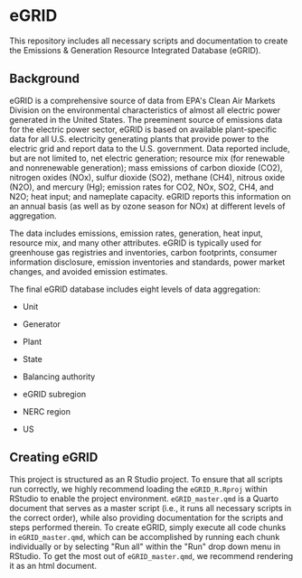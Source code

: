 # eGRID

This repository includes all necessary scripts and documentation to create the Emissions & Generation Resource Integrated Database (eGRID). 

## Background

eGRID is a comprehensive source of data from EPA's Clean Air Markets Division on the environmental characteristics of almost all electric power generated in the United States. The preeminent source of emissions data for the electric power sector, eGRID is based on available plant-specific data for all U.S. electricity generating plants that provide power to the electric grid and report data to the U.S. government. Data reported include, but are not limited to, net electric generation; resource mix (for renewable and nonrenewable generation); mass emissions of carbon dioxide (CO2), nitrogen oxides (NOx), sulfur dioxide (SO2), methane (CH4), nitrous oxide (N2O), and mercury (Hg); emission rates for CO2, NOx, SO2, CH4, and N2O; heat input; and nameplate capacity. eGRID reports this information on an annual basis (as well as by ozone season for NOx) at different levels of aggregation.

The data includes emissions, emission rates, generation, heat input, resource mix, and many other attributes. eGRID is typically used for greenhouse gas registries and inventories, carbon footprints, consumer information disclosure, emission inventories and standards, power market changes, and avoided emission estimates.

The final eGRID database includes eight levels of data aggregation:

-   Unit

-   Generator

-   Plant

-   State

-   Balancing authority

-   eGRID subregion

-   NERC region

-   US

## Creating eGRID

This project is structured as an R Studio project. To ensure that all scripts run correctly, we highly recommend loading the `eGRID_R.Rproj` within RStudio to enable the project environment. `eGRID_master.qmd` is a Quarto document that serves as a master script (i.e., it runs all necessary scripts in the correct order), while also providing documentation for the scripts and steps performed therein. To create eGRID, simply execute all code chunks in `eGRID_master.qmd`, which can be accomplished by running each chunk individually or by selecting "Run all" within the "Run" drop down menu in RStudio. To get the most out of `eGRID_master.qmd`, we recommend rendering it as an html document.


